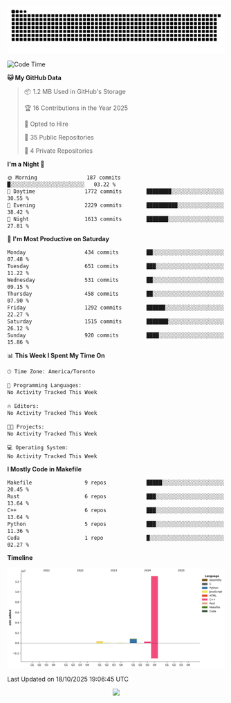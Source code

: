 <picture>
  <source media="(prefers-color-scheme: dark)" srcset="https://raw.githubusercontent.com/kkli08/kkli08/output/github-contribution-grid-snake-dark.svg">
  <source media="(prefers-color-scheme: light)" srcset="https://raw.githubusercontent.com/kkli08/kkli08/output/github-contribution-grid-snake.svg">
  <img alt="github contribution grid snake animation" src="https://raw.githubusercontent.com/kkli08/kkli08/output/github-contribution-grid-snake.svg">
</picture>


<!--START_SECTION:waka-->
![Code Time](http://img.shields.io/badge/Code%20Time-134%20hrs%2028%20mins-blue)

**🐱 My GitHub Data** 

> 📦 1.2 MB Used in GitHub's Storage 
 > 
> 🏆 16 Contributions in the Year 2025
 > 
> 💼 Opted to Hire
 > 
> 📜 35 Public Repositories 
 > 
> 🔑 4 Private Repositories 
 > 
**I'm a Night 🦉** 

```text
🌞 Morning                187 commits         █░░░░░░░░░░░░░░░░░░░░░░░░   03.22 % 
🌆 Daytime                1772 commits        ████████░░░░░░░░░░░░░░░░░   30.55 % 
🌃 Evening                2229 commits        ██████████░░░░░░░░░░░░░░░   38.42 % 
🌙 Night                  1613 commits        ███████░░░░░░░░░░░░░░░░░░   27.81 % 
```
📅 **I'm Most Productive on Saturday** 

```text
Monday                   434 commits         ██░░░░░░░░░░░░░░░░░░░░░░░   07.48 % 
Tuesday                  651 commits         ███░░░░░░░░░░░░░░░░░░░░░░   11.22 % 
Wednesday                531 commits         ██░░░░░░░░░░░░░░░░░░░░░░░   09.15 % 
Thursday                 458 commits         ██░░░░░░░░░░░░░░░░░░░░░░░   07.90 % 
Friday                   1292 commits        ██████░░░░░░░░░░░░░░░░░░░   22.27 % 
Saturday                 1515 commits        ███████░░░░░░░░░░░░░░░░░░   26.12 % 
Sunday                   920 commits         ████░░░░░░░░░░░░░░░░░░░░░   15.86 % 
```


📊 **This Week I Spent My Time On** 

```text
🕑︎ Time Zone: America/Toronto

💬 Programming Languages: 
No Activity Tracked This Week

🔥 Editors: 
No Activity Tracked This Week

🐱‍💻 Projects: 
No Activity Tracked This Week

💻 Operating System: 
No Activity Tracked This Week
```

**I Mostly Code in Makefile** 

```text
Makefile                 9 repos             █████░░░░░░░░░░░░░░░░░░░░   20.45 % 
Rust                     6 repos             ███░░░░░░░░░░░░░░░░░░░░░░   13.64 % 
C++                      6 repos             ███░░░░░░░░░░░░░░░░░░░░░░   13.64 % 
Python                   5 repos             ███░░░░░░░░░░░░░░░░░░░░░░   11.36 % 
Cuda                     1 repo              █░░░░░░░░░░░░░░░░░░░░░░░░   02.27 % 
```



**Timeline**

![Lines of Code chart](https://raw.githubusercontent.com/kkli08/kkli08/main/assets/bar_graph.png)


 Last Updated on 18/10/2025 19:06:45 UTC
<!--END_SECTION:waka-->


<div align="center">
    <img  src="https://github-readme-streak-stats.herokuapp.com/?user=kkli08&theme=cobalt" />
</div>

<br/>
<br/>
<br/>
